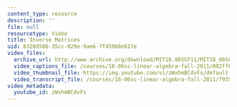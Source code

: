 ```yaml
---
content_type: resource
description: ''
file: null
resourcetype: Video
title: Inverse Matrices
uid: 8320d506-35cc-029e-9ae6-7f45968e617e
video_files:
  archive_url: http://www.archive.org/download/MIT18.06SCF11/MIT18_06SC_110526_A1_300k.mp4
  video_captions_file: /courses/18-06sc-linear-algebra-fall-2011/002ff64fe1b75d1d8b6b7ccbfe3f3d83_zWxhmBCdvFs.vtt
  video_thumbnail_file: https://img.youtube.com/vi/zWxhmBCdvFs/default.jpg
  video_transcript_file: /courses/18-06sc-linear-algebra-fall-2011/f9354bd85c6f923d33f8e8129e30c094_zWxhmBCdvFs.pdf
video_metadata:
  youtube_id: zWxhmBCdvFs
---
```

